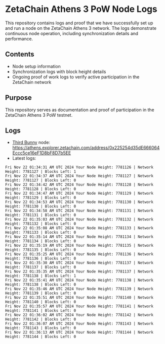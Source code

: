# ZetaChain Athens 3 PoW Node Logs
This repository contains logs and proof that we have successfully set up and run a node on the ZetaChain Athens 3 network. The logs demonstrate continuous node operation, including synchronization details and performance.

## Contents
- Node setup information
- Synchronization logs with block height details
- Ongoing proof of work logs to verify active participation in the ZetaChain network

## Purpose
This repository serves as documentation and proof of participation in the ZetaChain Athens 3 PoW testnet.

## Logs

- [Third Bunny](https://thirdbunny.xyz/) node: https://athens.explorer.zetachain.com/address/0x225254d35dE666064Eccc5ce16eF1D8bF8D7b5EE
- Latest logs:
```
Fri Nov 22 01:34:31 AM UTC 2024 Your Node Height: 7781126 | Network Height: 7781127 | Blocks Left: 1
Fri Nov 22 01:34:37 AM UTC 2024 Your Node Height: 7781127 | Network Height: 7781127 | Blocks Left: 0
Fri Nov 22 01:34:42 AM UTC 2024 Your Node Height: 7781128 | Network Height: 7781128 | Blocks Left: 0
Fri Nov 22 01:34:47 AM UTC 2024 Your Node Height: 7781129 | Network Height: 7781129 | Blocks Left: 0
Fri Nov 22 01:34:53 AM UTC 2024 Your Node Height: 7781130 | Network Height: 7781130 | Blocks Left: 0
Fri Nov 22 01:34:58 AM UTC 2024 Your Node Height: 7781131 | Network Height: 7781131 | Blocks Left: 0
Fri Nov 22 01:35:03 AM UTC 2024 Your Node Height: 7781132 | Network Height: 7781132 | Blocks Left: 0
Fri Nov 22 01:35:08 AM UTC 2024 Your Node Height: 7781133 | Network Height: 7781133 | Blocks Left: 0
Fri Nov 22 01:35:14 AM UTC 2024 Your Node Height: 7781134 | Network Height: 7781134 | Blocks Left: 0
Fri Nov 22 01:35:19 AM UTC 2024 Your Node Height: 7781135 | Network Height: 7781135 | Blocks Left: 0
Fri Nov 22 01:35:25 AM UTC 2024 Your Node Height: 7781136 | Network Height: 7781136 | Blocks Left: 0
Fri Nov 22 01:35:30 AM UTC 2024 Your Node Height: 7781137 | Network Height: 7781137 | Blocks Left: 0
Fri Nov 22 01:35:35 AM UTC 2024 Your Node Height: 7781137 | Network Height: 7781138 | Blocks Left: 1
Fri Nov 22 01:35:41 AM UTC 2024 Your Node Height: 7781138 | Network Height: 7781138 | Blocks Left: 0
Fri Nov 22 01:35:46 AM UTC 2024 Your Node Height: 7781139 | Network Height: 7781139 | Blocks Left: 0
Fri Nov 22 01:35:51 AM UTC 2024 Your Node Height: 7781140 | Network Height: 7781140 | Blocks Left: 0
Fri Nov 22 01:35:57 AM UTC 2024 Your Node Height: 7781141 | Network Height: 7781141 | Blocks Left: 0
Fri Nov 22 01:36:02 AM UTC 2024 Your Node Height: 7781142 | Network Height: 7781142 | Blocks Left: 0
Fri Nov 22 01:36:07 AM UTC 2024 Your Node Height: 7781143 | Network Height: 7781143 | Blocks Left: 0
Fri Nov 22 01:36:13 AM UTC 2024 Your Node Height: 7781144 | Network Height: 7781144 | Blocks Left: 0
```
